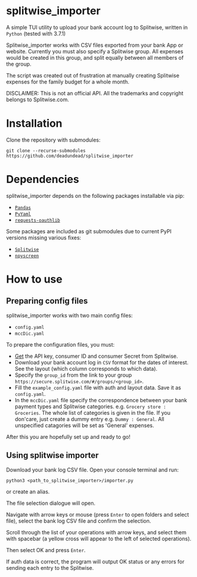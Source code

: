 # splitwise_importer
A simple TUI utility to upload your bank account log to Splitwise, written in `Python` (tested with 3.7.1)

Splitwise_importer works with CSV files exported from your bank App or website.
Currently you must also specify a Splitwise group. All expenses would be created in this group, and split equally between all members of the group.

The script was created out of frustration at manually creating Splitwise expenses for the family budget for a whole month.

DISCLAIMER: 
This is not an official API. All the trademarks and copyright belongs to Splitwise.com.

# Installation
Clone the repository with submodules:

```git clone --recurse-submodules https://github.com/deadundead/splitwise_importer```

# Dependencies
splitwise_importer depends on the following packages installable via pip:
- [`Pandas`](https://pandas.pydata.org/docs/getting_started/install.html)
- [`PyYaml`](https://pypi.org/project/PyYAML/)
- [`requests-oauthlib`](https://pypi.org/project/requests-oauthlib/)

Some packages are included as git submodules due to current PyPI versions missing various fixes:
- [`Splitwise`](https://github.com/rmodi6/splitwise)
- [`npyscreen`](https://github.com/npcole/npyscreen)

# How to use
## Preparing config files
splitwise_importer works with two main config files:
- `config.yaml`
- `mccDic.yaml`

To prepare the configuration files, you must:
- [Get](https://secure.splitwise.com/apps) the API key, consumer ID and consumer Secret from Splitwise.
- Download your bank account log in `CSV` format for the dates of interest. See the layout (which column corresponds to which data).
- Specify the `group_id` from the link to your group `https://secure.splitwise.com/#/groups/<group_id>`.
- Fill the `example_config.yaml` file with auth and layout data. Save it as `config.yaml`.
- In the `mccDic.yaml` file specify the correspondence between your bank payment types and Splitwise categories.
e.g. `Grocery store : Groceries`. The whole list of categories is given in the file. If you don'care, just create a dummy entry e.g. `Dummy : General`. All unspecified catagories will be set as 'General' expenses.

After this you are hopefully set up and ready to go!

## Using splitwise importer
Download your bank log CSV file.
Open your console terminal and run:

```python3 <path_to_splitwise_importer>/importer.py```

or create an alias.

The file selection dialogue will open. 

Navigate with arrow keys or mouse (press `Enter` to open folders and select file), select the bank log CSV file and confirm the selection.

Scroll through the list of your operations with arrow keys, and select them with spacebar (a yellow cross will appear to the left of selected operations).

Then select OK and press `Enter`. 

If auth data is correct, the program will output OK status or any errors for sending each entry to the Splitwise.

